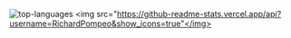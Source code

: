 <img src="https://github-readme-stats.vercel.app/api/top-langs/?username=RichardPompeo" alt="top-languages"></img>
<img src="https://github-readme-stats.vercel.app/api?username=RichardPompeo&show_icons=true"</img>
